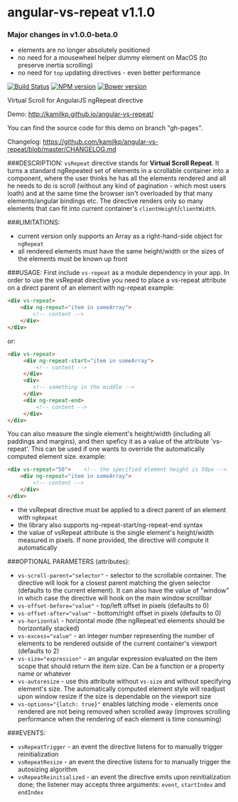 angular-vs-repeat v1.1.0
=================

### Major changes in v1.0.0-beta.0
  * elements are no longer absolutely positioned
  * no need for a mousewheel helper dummy element on MacOS (to preserve inertia scrolling)
  * no need for `top` updating directives - even better performance

[![Build Status](https://travis-ci.org/kamilkp/angular-vs-repeat.svg?branch=master)](https://travis-ci.org/kamilkp/angular-vs-repeat) [![NPM version](https://badge.fury.io/js/angular-vs-repeat.svg)](http://badge.fury.io/js/angular-vs-repeat) [![Bower version](https://badge.fury.io/bo/angular-vs-repeat.svg)](http://badge.fury.io/bo/angular-vs-repeat)

Virtual Scroll for AngularJS ngRepeat directive

Demo: http://kamilkp.github.io/angular-vs-repeat/

You can find the source code for this demo on branch "gh-pages".

Changelog: https://github.com/kamilkp/angular-vs-repeat/blob/master/CHANGELOG.md

###DESCRIPTION:
`vsRepeat` directive stands for **Virtual Scroll Repeat**. It turns a standard ngRepeated set of elements in a scrollable container
into a component, where the user thinks he has all the elements rendered and all he needs to do is scroll (without any kind of
pagination - which most users loath) and at the same time the browser isn't overloaded by that many elements/angular bindings etc.
The directive renders only so many elements that can fit into current container's `clientHeight`/`clientWidth`.

###LIMITATIONS:
- current version only supports an Array as a right-hand-side object for `ngRepeat`
- all rendered elements must have the same height/width or the sizes of the elements must be known up front

###USAGE:
First include `vs-repeat` as a module dependency in your app.
In order to use the vsRepeat directive you need to place a vs-repeat attribute on a direct parent of an element with ng-repeat
example:

```html
<div vs-repeat>
	<div ng-repeat="item in someArray">
		<!-- content -->
	</div>
</div>
```

or:

```html
<div vs-repeat>
     <div ng-repeat-start="item in someArray">
         <!-- content -->
     </div>
     <div>
        <!-- something in the middle -->
     </div>
     <div ng-repeat-end>
         <!-- content -->
     </div>
</div>
```

You can also measure the single element's height/width (including all paddings and margins), and then speficy it as a value
of the attribute 'vs-repeat'. This can be used if one wants to override the automatically computed element size.
example:

```html
<div vs-repeat="50">	<!-- the specified element height is 50px -->
	<div ng-repeat="item in someArray">
		<!-- content -->
	</div>
</div>
```

- the vsRepeat directive must be applied to a direct parent of an element with `ngRepeat`
- the library also supports ng-repeat-start/ng-repeat-end syntax
- the value of vsRepeat attribute is the single element's height/width measured in pixels. If none provided, the directive will compute it automatically

###OPTIONAL PARAMETERS (attributes):
- `vs-scroll-parent="selector"` - selector to the scrollable container. The directive will look for a closest parent matching the given selector (defaults to the current element). It can also have the value of "window" in which case the directive will hook on the main window scrollbar
- `vs-offset-before="value"` - top/left offset in pixels (defaults to 0)
- `vs-offset-after="value"` - bottom/right offset in pixels (defaults to 0)
- `vs-horizontal` - horizontal mode (the ngRepeat'ed elements should be horizontally stacked)
- `vs-excess="value"` - an integer number representing the number of elements to be rendered outside of the current container's viewport (defaults to 2)
- `vs-size="expression"` - an angular expression evaluated on the item scope that should return the item size. Can be a function or a property name or whatever
- `vs-autoresize` - use this attribute without `vs-size` and without specifying element's size. The automatically computed element style will readjust upon window resize if the size is dependable on the viewport size
- `vs-options="{latch: true}"` enables latching mode - elements once rendered are not being removed when scrolled away (improves scrolling performance when the rendering of each element is time consuming)

###EVENTS:
- `vsRepeatTrigger` - an event the directive listens for to manually trigger reinitialization
- `vsRepeatResize` - an event the directive listens for to manually trigger the autosizing algorithm
- `vsRepeatReinitialized` - an event the directive emits upon reinitialization done; the listener may accepts three arguments: `event`, `startIndex` and `endIndex`

